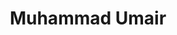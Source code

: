 ---
layout: page
title: Muhammad Umair
description: Umair is a PhD candidate in Computer Science at Tufts University, specializing in Human-Robot Interaction. His research draws from Conversation Analysis to explore turn-taking in dialogue, aiming to make conversational AI more natural and unscripted. He is a member of the Human Interaction Lab and has worked on projects such as GailBot and studies of Transition Relevance Places (TRPs). Outside of academia, he enjoys traveling, discovering new cuisines, rock climbing, and skydiving.
img: assets/img/profile_pics/umair.png
importance: 1
category: phd
redirect: https://mumair01.github.io/
---
